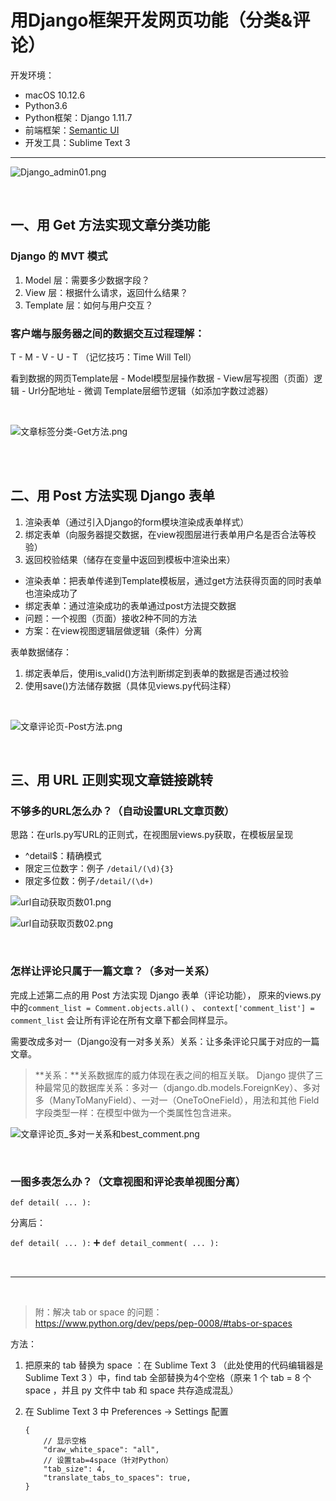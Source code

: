 # 用Django框架开发网页功能（分类&评论）

开发环境：
- macOS 10.12.6
- Python3.6
- Python框架：Django 1.11.7
- 前端框架：[Semantic UI](http://www.semantic-ui.cn/)
- 开发工具：Sublime Text 3

---

![Django_admin01.png](https://github.com/FatliTalk/Django_Demo01/blob/master/pagesPictures/Django_admin01.png?raw=true)

<br>

## 一、用 Get 方法实现文章分类功能
### Django 的 MVT 模式
1. Model 层：需要多少数据字段？
2. View 层：根据什么请求，返回什么结果？
3. Template 层：如何与用户交互？

### 客户端与服务器之间的数据交互过程理解：
T - M - V - U - T  （记忆技巧：Time Will Tell）

看到数据的网页Template层 - Model模型层操作数据 - View层写视图（页面）逻辑 - Url分配地址 - 微调 Template层细节逻辑（如添加字数过滤器）

<br>

![文章标签分类-Get方法.png](https://github.com/FatliTalk/Django_Demo01/blob/master/pagesPictures/%E6%96%87%E7%AB%A0%E6%A0%87%E7%AD%BE%E5%88%86%E7%B1%BB-Get%E6%96%B9%E6%B3%95.png?raw=true)

<br>
<br>

## 二、用 Post 方法实现 Django 表单
1. 渲染表单（通过引入Django的form模块渲染成表单样式）
2. 绑定表单（向服务器提交数据，在view视图层进行表单用户名是否合法等校验）
3. 返回校验结果（储存在变量中返回到模板中渲染出来）

- 渲染表单：把表单传递到Template模板层，通过get方法获得页面的同时表单也渲染成功了
- 绑定表单：通过渲染成功的表单通过post方法提交数据
- 问题：一个视图（页面）接收2种不同的方法
- 方案：在view视图逻辑层做逻辑（条件）分离

表单数据储存：
1. 绑定表单后，使用is_valid()方法判断绑定到表单的数据是否通过校验
2. 使用save()方法储存数据（具体见views.py代码注释）

<br>

![文章评论页-Post方法.png](https://github.com/FatliTalk/Django_Demo01/blob/master/pagesPictures/%E6%96%87%E7%AB%A0%E8%AF%84%E8%AE%BA%E9%A1%B5-Post%E6%96%B9%E6%B3%95.png?raw=true)

<br>

## 三、用 URL 正则实现文章链接跳转

### 不够多的URL怎么办？（自动设置URL文章页数）

思路：在urls.py写URL的正则式，在视图层views.py获取，在模板层呈现

- ^detail$：精确模式
- 限定三位数字：例子 `/detail/(\d){3}`
- 限定多位数：例子`/detail/(\d+)`



![url自动获取页数01.png](https://github.com/FatliTalk/Django_Demo01/blob/master/pagesPictures/url%E8%87%AA%E5%8A%A8%E8%8E%B7%E5%8F%96%E9%A1%B5%E6%95%B001.png?raw=true)

![url自动获取页数02.png](https://github.com/FatliTalk/Django_Demo01/blob/master/pagesPictures/url%E8%87%AA%E5%8A%A8%E8%8E%B7%E5%8F%96%E9%A1%B5%E6%95%B002.png?raw=true)

<br>

### 怎样让评论只属于一篇文章？（多对一关系）

完成上述第二点的用 Post 方法实现 Django 表单（评论功能）， 原来的views.py中的`comment_list = Comment.objects.all()` 、 `context['comment_list'] = comment_list` 会让所有评论在所有文章下都会同样显示。

需要改成多对一（Django没有一对多关系）关系：让多条评论只属于对应的一篇文章。

> **关系：**关系数据库的威力体现在表之间的相互关联。 Django 提供了三种最常见的数据库关系：多对一（django.db.models.ForeignKey）、多对多（ManyToManyField）、一对一（OneToOneField），用法和其他 Field 字段类型一样：在模型中做为一个类属性包含进来。


![文章评论页_多对一关系和best_comment.png](https://github.com/FatliTalk/Django_Demo01/blob/master/pagesPictures/%E6%96%87%E7%AB%A0%E8%AF%84%E8%AE%BA%E9%A1%B5_%E5%A4%9A%E5%AF%B9%E4%B8%80%E5%85%B3%E7%B3%BB%E5%92%8Cbest_comment.png?raw=true)

<br>

### 一图多表怎么办？（文章视图和评论表单视图分离）

`def detail( ... ):`

分离后：

`def detail( ... ):` ➕ `def detail_comment( ... ):`

<br>

---

<br>

> 附：解决 tab or space 的问题：
https://www.python.org/dev/peps/pep-0008/#tabs-or-spaces

方法：
1. 把原来的 tab 替换为 space ：在 Sublime Text 3 （此处使用的代码编辑器是 Sublime Text 3 ）中，find tab 全部替换为4个空格（原来 1 个 tab = 8 个 space ，并且 py 文件中 tab 和 space 共存造成混乱）

2. 在 Sublime Text 3 中 Preferences -> Settings 配置
    ```
    {
        // 显示空格
        "draw_white_space": "all",
        // 设置tab=4space（针对Python）
        "tab_size": 4,
        "translate_tabs_to_spaces": true,
    }
    ```
